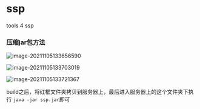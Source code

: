# ssp
tools 4 ssp

### 压缩jar包方法

![image-20211105133656590](C:\Users\熊猫阿哥\AppData\Roaming\Typora\typora-user-images\image-20211105133656590.png)

![image-20211105133703019](C:\Users\熊猫阿哥\AppData\Roaming\Typora\typora-user-images\image-20211105133703019.png)

![image-20211105133721367](C:\Users\熊猫阿哥\AppData\Roaming\Typora\typora-user-images\image-20211105133721367.png)

build之后，将红框文件夹拷贝到服务器上，最后进入服务器上的这个文件夹下执行 `java -jar ssp.jar`即可
